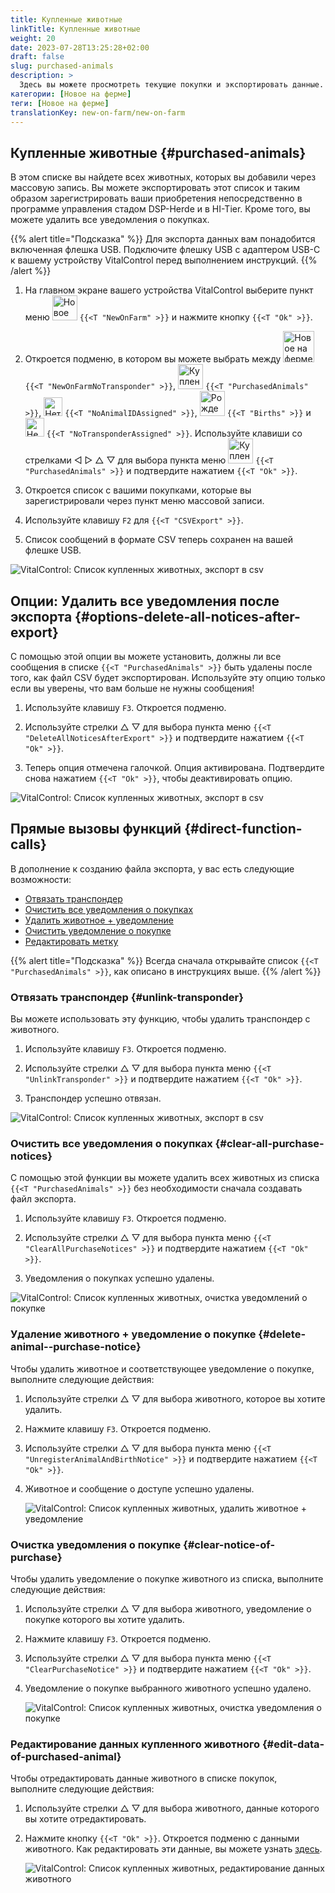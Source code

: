 ```yaml
---
title: Купленные животные
linkTitle: Купленные животные
weight: 20
date: 2023-07-28T13:25:28+02:00
draft: false
slug: purchased-animals
description: >
  Здесь вы можете просмотреть текущие покупки и экспортировать данные.
категории: [Новое на ферме]
теги: [Новое на ферме]
translationKey: new-on-farm/new-on-farm
---
```

## Купленные животные {#purchased-animals}

В этом списке вы найдете всех животных, которых вы добавили через массовую запись. Вы можете экспортировать этот список и таким образом зарегистрировать ваши приобретения непосредственно в программе управления стадом DSP-Herde и в HI-Tier. Кроме того, вы можете удалить все уведомления о покупках.

{{% alert title="Подсказка" %}}
Для экспорта данных вам понадобится включенная флешка USB. Подключите флешку USB с адаптером USB-C к вашему устройству VitalControl перед выполнением инструкций.
{{% /alert %}}

1. На главном экране вашего устройства VitalControl выберите пункт меню <img src="/icons/main/new-on-farm.svg" width="40" align="bottom" alt="Новое на ферме" /> `{{<T "NewOnFarm" >}}` и нажмите кнопку `{{<T "Ok" >}}`.

2. Откроется подменю, в котором вы можете выбрать между <img src="/icons/registration/new-on-farm-no-transponder.svg" width="50" align="bottom" alt="Новое на ферме, без транспондера" /> `{{<T "NewOnFarmNoTransponder" >}}`, <img src="/icons/main/new-on-farm.svg" width="40" align="bottom" alt="Купленные животные" /> `{{<T "PurchasedAnimals" >}}`, <img src="/icons/registration/no-eartag-number.svg" width="30" align="bottom" alt="Нет национального идентификационного номера животного" /> `{{<T "NoAnimalIDAssigned" >}}`, <img src="/icons/main/births.svg" width="40" align="bottom" alt="Рождения" /> `{{<T "Births" >}}` и <img src="/icons/registration/no-transponder.svg" width="30" align="bottom" alt="Не присвоен транспондер" /> `{{<T "NoTransponderAssigned" >}}`. Используйте клавиши со стрелками ◁ ▷ △ ▽ для выбора пункта меню <img src="/icons/main/new-on-farm.svg" width="40" align="bottom" alt="Купленные животные" /> `{{<T "PurchasedAnimals" >}}` и подтвердите нажатием `{{<T "Ok" >}}`.

3. Откроется список с вашими покупками, которые вы зарегистрировали через пункт меню массовой записи.

4. Используйте клавишу `F2` для `{{<T "CSVExport" >}}`.

5. Список сообщений в формате CSV теперь сохранен на вашей флешке USB.

![VitalControl: Список купленных животных, экспорт в csv](../images/purchasedanimals.png "Купленные животные, экспорт в csv")

## Опции: Удалить все уведомления после экспорта {#options-delete-all-notices-after-export}

С помощью этой опции вы можете установить, должны ли все сообщения в списке `{{<T "PurchasedAnimals" >}}` быть удалены после того, как файл CSV будет экспортирован. Используйте эту опцию только если вы уверены, что вам больше не нужны сообщения!

1. Используйте клавишу `F3`. Откроется подменю.

2. Используйте стрелки △ ▽ для выбора пункта меню `{{<T "DeleteAllNoticesAfterExport" >}}` и подтвердите нажатием `{{<T "Ok" >}}`.

3. Теперь опция отмечена галочкой. Опция активирована. Подтвердите снова нажатием `{{<T "Ok" >}}`, чтобы деактивировать опцию.

![VitalControl: Список купленных животных, экспорт в csv](../images/delete-all.png "Удалить все уведомления после экспорта")

## Прямые вызовы функций {#direct-function-calls}

В дополнение к созданию файла экспорта, у вас есть следующие возможности:

- [Отвязать транспондер](#unlink-transponder)
- [Очистить все уведомления о покупках](#clear-all-purchase-notices)
- [Удалить животное + уведомление](#delete-animal--purchase-notice)
- [Очистить уведомление о покупке](#clear-notice-of-purchase)
- [Редактировать метку](#edit-data-of-purchased-animal)

{{% alert title="Подсказка" %}}
Всегда сначала открывайте список `{{<T "PurchasedAnimals" >}}`, как описано в инструкциях выше.
{{% /alert %}}

### Отвязать транспондер {#unlink-transponder}

Вы можете использовать эту функцию, чтобы удалить транспондер с животного.

1. Используйте клавишу `F3`. Откроется подменю.

2. Используйте стрелки △ ▽ для выбора пункта меню `{{<T "UnlinkTransponder" >}}` и подтвердите нажатием `{{<T "Ok" >}}`.

3. Транспондер успешно отвязан.

![VitalControl: Список купленных животных, экспорт в csv](../images/unlink-transponder.png "Купленные животные, отвязка транспондера")

### Очистить все уведомления о покупках {#clear-all-purchase-notices}

С помощью этой функции вы можете удалить всех животных из списка `{{<T "PurchasedAnimals" >}}` без необходимости сначала создавать файл экспорта.

1. Используйте клавишу `F3`. Откроется подменю.

2. Используйте стрелки △ ▽ для выбора пункта меню `{{<T "ClearAllPurchaseNotices" >}}` и подтвердите нажатием `{{<T "Ok" >}}`.

3. Уведомления о покупках успешно удалены.

![VitalControl: Список купленных животных, очистка уведомлений о покупке](../images/clear.png "Очистить все уведомления о покупке")

### Удаление животного + уведомление о покупке {#delete-animal--purchase-notice}

Чтобы удалить животное и соответствующее уведомление о покупке, выполните следующие действия:

1. Используйте стрелки △ ▽ для выбора животного, которое вы хотите удалить.

2. Нажмите клавишу `F3`. Откроется подменю.

3. Используйте стрелки △ ▽ для выбора пункта меню `{{<T "UnregisterAnimalAndBirthNotice" >}}` и подтвердите нажатием `{{<T "Ok" >}}`.

4. Животное и сообщение о доступе успешно удалены.

    ![VitalControl: Список купленных животных, удалить животное + уведомление](../images/delete.png "Удалить животное + уведомление")

### Очистка уведомления о покупке {#clear-notice-of-purchase}

Чтобы удалить уведомление о покупке животного из списка, выполните следующие действия:

1. Используйте стрелки △ ▽ для выбора животного, уведомление о покупке которого вы хотите удалить.

2. Нажмите клавишу `F3`. Откроется подменю.

3. Используйте стрелки △ ▽ для выбора пункта меню `{{<T "ClearPurchaseNotice" >}}` и подтвердите нажатием `{{<T "Ok" >}}`.

4. Уведомление о покупке выбранного животного успешно удалено.

    ![VitalControl: Список купленных животных, очистка уведомления о покупке](../images/clearnotice.png "Очистить уведомление о покупке")

### Редактирование данных купленного животного {#edit-data-of-purchased-animal}

Чтобы отредактировать данные животного в списке покупок, выполните следующие действия:

1. Используйте стрелки △ ▽ для выбора животного, данные которого вы хотите отредактировать.

2. Нажмите кнопку `{{<T "Ok" >}}`. Откроется подменю с данными животного. Как редактировать эти данные, вы можете узнать [здесь](/ru/docs/actions/edit/#edit-animal-data).

    ![VitalControl: Список купленных животных, редактирование данных животного](../images/edit.png "Редактирование данных купленного животного")
